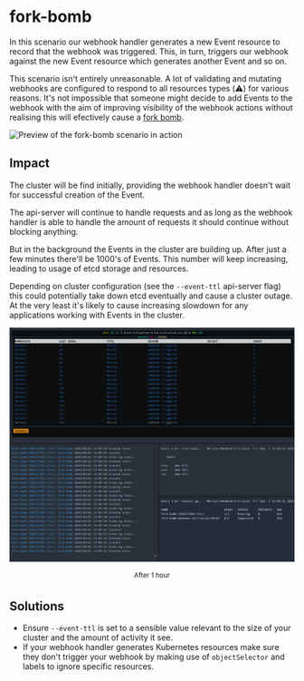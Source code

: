 # fork-bomb

In this scenario our webhook handler generates a new Event resource to record that the webhook was triggered. This, in turn, triggers our webhook against the new Event resource which generates another Event and so on.

This scenario isn't entirely unreasonable. A lot of validating and mutating webhooks are configured to respond to all resources types (⚠️) for various reasons. It's not impossible that someone might decide to add Events to the webhook with the aim of improving visibility of the webhook actions without realising this will efectively cause a [fork bomb](https://en.wikipedia.org/wiki/Fork_bomb).

![Preview of the fork-bomb scenario in action](../../assets/fork-bomb.gif)

## Impact

The cluster will be find initially, providing the webhook handler doesn't wait for successful creation of the Event.

The api-server will continue to handle requests and as long as the webhook handler is able to handle the amount of requests it should continue without blocking anything.

But in the background the Events in the cluster are building up. After just a few minutes there'll be 1000's of Events. This number will keep increasing, leading to usage of etcd storage and resources.

Depending on cluster configuration (see the `--event-ttl` api-server flag) this could potentially take down etcd eventually and cause a cluster outage. At the very least it's likely to cause increasing slowdown for any applications working with Events in the cluster.

![Preview of the fork-bomb scenario after running for 1 hour](../../assets/fork-bomb-1-hour.png)
<div align="center"><sup>After 1 hour</sup></div>

## Solutions

* Ensure `--event-ttl` is set to a sensible value relevant to the size of your cluster and the amount of activity it see.
* If your webhook handler generates Kubernetes resources make sure they don't trigger your webhook by making use of `objectSelector` and labels to ignore specific resources.
